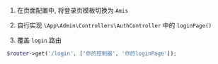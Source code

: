 1. 在页面配置中, 将登录页模板切换为 `Amis`

2. 自行实现 `\App\Admin\Controllers\AuthController` 中的 `loginPage()`

3. 覆盖 `login` 路由

```php
$router->get('/login', ['你的控制器', '你的loginPage']);
```
